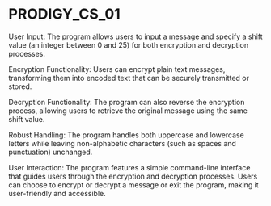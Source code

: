 # PRODIGY_CS_01
User Input: The program allows users to input a message and specify a shift value (an integer between 0 and 25) for both encryption and decryption processes.

Encryption Functionality: Users can encrypt plain text messages, transforming them into encoded text that can be securely transmitted or stored.

Decryption Functionality: The program can also reverse the encryption process, allowing users to retrieve the original message using the same shift value.

Robust Handling: The program handles both uppercase and lowercase letters while leaving non-alphabetic characters (such as spaces and punctuation) unchanged.

User Interaction:
The program features a simple command-line interface that guides users through the encryption and decryption processes. Users can choose to encrypt or decrypt a message or exit the program, making it user-friendly and accessible.
